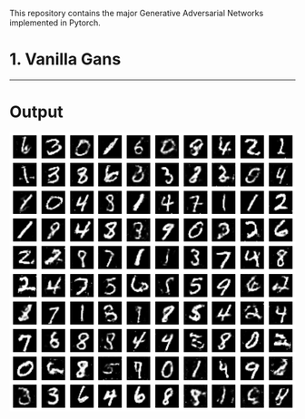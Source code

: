 This repository contains the major Generative Adversarial Networks implemented in Pytorch.
# 1. Vanilla Gans

---

# Output

![Output](./Vanilla%20GANs/output.png)


